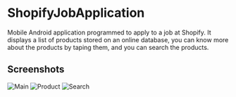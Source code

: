 # ShopifyJobApplication
Mobile Android application programmed to apply to a job at Shopify. It displays a list of products stored on an online database, you can know more about the products by taping them, and you can search the products.

## Screenshots

![Main](https://raw.githubusercontent.com/BenJeau/ShopifyJobApplication/master/screenshots/Main.png)
![Product](https://raw.githubusercontent.com/BenJeau/ShopifyJobApplication/master/screenshots/Product.png)
![Search](https://raw.githubusercontent.com/BenJeau/ShopifyJobApplication/master/screenshots/Search.png)